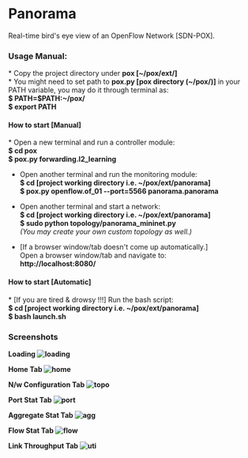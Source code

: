 <h1> Panorama </h1>
Real-time bird's eye view of an OpenFlow Network [SDN-POX].
<h3>Usage Manual:<br/></h3>
* Copy the project directory under <b>pox [~/pox/ext/]</b></br>
* You might need to set path to <b>pox.py [pox directory (~/pox/)]</b> in your PATH variable, you may do it through terminal as:<br/>
    <b>$ PATH=$PATH:~/pox/<br/>
    $ export PATH</b>

<h4> How to start [Manual]</h4>
* Open a new terminal and run a controller module:<br/>
    <b>$ cd pox<br/>
    $ pox.py forwarding.l2_learning</b>

* Open another terminal and run the monitoring module:<br/>
    <b>$ cd [project working directory i.e. ~/pox/ext/panorama]<br/>
    $ pox.py openflow.of_01 --port=5566 panorama.panorama</b>

* Open another terminal and start a network:<br/>
    <b>$ cd [project working directory i.e. ~/pox/ext/panorama]<br/>
    $ sudo python topology/panorama_mininet.py<br/></b>
    *(You may create your own custom topology as well.)*

* [If a browser window/tab doesn't come up automatically.]<br/>
Open a browser window/tab and navigate to:<br/>
    <b>http://localhost:8080/</b>

<h4> How to start [Automatic]<br/></h4>
* [If you are tired & drowsy !!!] Run the bash script:<br/>
   <b>$ cd [project working directory i.e. ~/pox/ext/panorama]<br/>
    $ bash launch.sh</b>

<h3>Screenshots</h3>

<b>Loading<b/>
![loading](https://cloud.githubusercontent.com/assets/8746855/14858125/77c09b44-0cbc-11e6-9f77-3f83bd81c7c5.png)
<br/>

<b>Home Tab<b/>
![home](https://cloud.githubusercontent.com/assets/8746855/14858129/7b7d7a72-0cbc-11e6-94f2-237b6145315a.png)
<br/>

<b>N/w Configuration Tab<b/>
![topo](https://cloud.githubusercontent.com/assets/8746855/14858136/800262a6-0cbc-11e6-8022-1febf30ba211.png)
<br/>

<b>Port Stat Tab<b/>
![port](https://cloud.githubusercontent.com/assets/8746855/14858142/83137336-0cbc-11e6-8416-abc1976ab852.png)
<br/>

<b>Aggregate Stat Tab<b/>
![agg](https://cloud.githubusercontent.com/assets/8746855/14858153/8b9390d6-0cbc-11e6-9fc4-44890661a2f9.png)
<br/>

<b>Flow Stat Tab<b/>
![flow](https://cloud.githubusercontent.com/assets/8746855/14858155/8d30a00a-0cbc-11e6-8c3c-d652b18d1819.png)
<br/>

<b>Link Throughput Tab<b/>
![uti](https://cloud.githubusercontent.com/assets/8746855/14858162/94ea0af2-0cbc-11e6-88e3-d0ca232d22ed.png)

